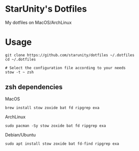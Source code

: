 # StarUnity's Dotfiles

My dotfiles on MacOS/ArchLinux

# Usage

```shell
git clone https://github.com/starunity/dotfiles ~/.dotfiles
cd ~/.dotfiles

# Select the configuration file according to your needs
stow -t ~ zsh
```

## zsh dependencies

MacOS

```shell
brew install stow zoxide bat fd ripgrep exa
```

ArchLinux

```shell
sudo pacman -Sy stow zoxide bat fd ripgrep exa
```

Debian/Ubuntu

```shell
sudo apt install stow zoxide bat fd-find ripgrep exa
```